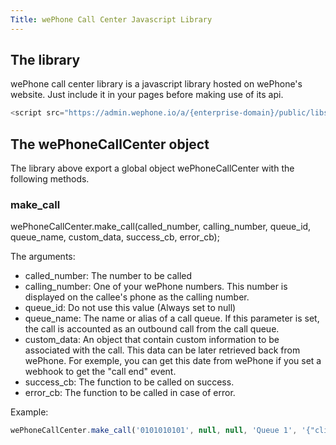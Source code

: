 ```yaml
---
Title: wePhone Call Center Javascript Library
---
```


## The library

wePhone call center library is a javascript library hosted on wePhone's website. Just include it in your pages before making use of its api.

```javascript
<script src="https://admin.wephone.io/a/{enterprise-domain}/public/libs/1.0/wephone_callcenter_1.1.0.js"></script>
```

## The wePhoneCallCenter object

The library above export a global object wePhoneCallCenter with the following methods.


### make_call

wePhoneCallCenter.make_call(called_number, calling_number, queue_id, queue_name, custom_data, success_cb, error_cb);

The arguments:
- called_number: The number to be called
- calling_number: One of your wePhone numbers. This number is displayed on the callee's phone as the calling number.
- queue_id: Do not use this value (Always set to null)
- queue_name: The name or alias of a call queue. If this parameter is set, the call is accounted as an outbound call from the call queue.
- custom_data: An object that contain custom information to be associated with the call. This data can be later retrieved back from wePhone. For exemple, you can get this date from wePhone if you set a webhook to get the "call end" event.
- success_cb: The function to be called on success.
- error_cb: The function to be called in case of error.

Example:
```javascript
wePhoneCallCenter.make_call('0101010101', null, null, 'Queue 1', '{"client_id": "12131"}');
```
